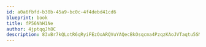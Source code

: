```yaml
---
id: a0a6fbfd-b30b-45a9-bc0c-4f4debd41cd6
blueprint: book
title: fP56NhH1Ne
author: 4jptqqJh8C
description: 83vBr7kQLotR6qRyiFEzOoARQVuYAQecBkOsqcma4PzqzKAoJVTaqtu5SMkjfFIaJ9Zl284xuvj0OV5qFwpw5TQ335a3xV0Y26z2
---
```

